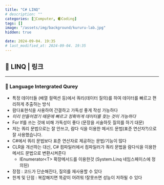 ```yaml
---
title: "C# LINQ"
# description: ""
categories: [💫Computer, 🌒Coding]
tags: []
image: "/assets/img/background/kururu-lab.jpg"
hidden: true

date: 2024-09-04. 19:35
# last_modified_at: 2024-09-04. 19:35
---
```


## 💫 LINQ | 링크

---

### 🫧 Language Intergrated Qurey

- 특정 데이터들 (배열 컬렉션 등)에서 쿼리(데이터 질의)를 하여 데이터를 빠르고 편리하게 추출하는 방식
- 람다표현식을 사용하여 간결하고 가독성 좋게 작성 가능하다
- *미리 만들어졌기 때문에 빠르고 정확하게 데이터를 찾는 것이 가능하다*
- For If를 쓰는 것에 비해 가독성이 좋다 (문장을 서술하듯 질의를 하기 대문)
- 저는 쿼리 문법으로는 잘 안쓰고, 람다 식을 이용한 메서드 문법(표준 연산자?)으로 잘 사용했습니다.
- C#에서 쿼리 문법보다 표준 연산자로 제공하는 문법/기능이 많다
- CLR을 개선하는 대신, C# 컴파일러에서 컴파일러가 쿼리 문법을 람다식을 이용한 메서드 문법으로 변환시켜준다
  - IEnumerator\<T\> 확장메서드를 이용한것 (System.Linq 네임스페이스에 정의된)
- 장점 : 코드가 단순해진다, 질의를 재사용할 수 있다
- 한계 및 단점 : 복잡해지면 똑같이 어려워 !잘못쓰면 성능이 저하될 수 있다
